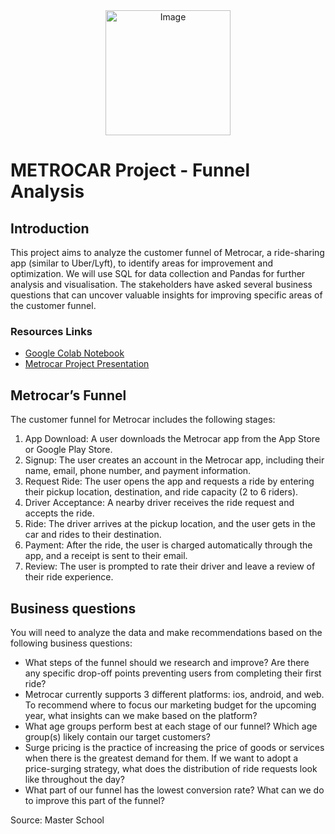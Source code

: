 <div align="center">
<img src="https://github.com/jburgma/Metrocar_Ride_Service/blob/main/Metrocar%20foto.png" width="200" height="200" alt="Image">
</div>

# METROCAR Project - Funnel Analysis 

## Introduction

This project aims to analyze the customer funnel of Metrocar, a ride-sharing app (similar to Uber/Lyft), to identify areas for improvement and optimization.
We will use SQL for data collection and Pandas for further analysis and visualisation.
The stakeholders have asked several business questions that can uncover valuable insights for improving specific areas of the customer funnel.

### Resources Links
- [Google Colab Notebook](https://colab.research.google.com/drive/1JsPH6Ebi2PXNsfTck4T7UHMjE28hTMWZ?usp=sharing)
- [Metrocar Project Presentation](https://docs.google.com/presentation/d/1S44nMHP25rUcfmyQrn0DiUvNgONUHPKJH67_zISOvcI/edit?usp=sharing)

## Metrocar’s Funnel

The customer funnel for Metrocar includes the following stages:

1. App Download: A user downloads the Metrocar app from the App Store or Google Play Store.
2. Signup: The user creates an account in the Metrocar app, including their name, email, phone number, and payment information.
3. Request Ride: The user opens the app and requests a ride by entering their pickup location, destination, and ride capacity (2 to 6 riders).
4. Driver Acceptance: A nearby driver receives the ride request and accepts the ride.
5. Ride: The driver arrives at the pickup location, and the user gets in the car and rides to their destination.
6. Payment: After the ride, the user is charged automatically through the app, and a receipt is sent to their email.
7. Review: The user is prompted to rate their driver and leave a review of their ride experience.

## Business questions

You will need to analyze the data and make recommendations based on the following business questions:

- What steps of the funnel should we research and improve? Are there any specific drop-off points preventing users from completing their first ride?
- Metrocar currently supports 3 different platforms: ios, android, and web. To recommend where to focus our marketing budget for the upcoming year, what insights can we make based on the platform?
- What age groups perform best at each stage of our funnel? Which age group(s) likely contain our target customers?
- Surge pricing is the practice of increasing the price of goods or services when there is the greatest demand for them. If we want to adopt a price-surging strategy, what does the distribution of ride requests look like throughout the day?
- What part of our funnel has the lowest conversion rate? What can we do to improve this part of the funnel?




Source: Master School
